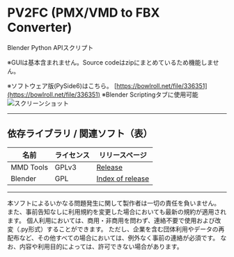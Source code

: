 # PV2FC (PMX/VMD to FBX Converter)

Blender Python APIスクリプト

※GUIは基本含まれません。Source codeはzipにまとめているため機能しません。

※ソフトウェア版(PySide6)はこちら。
[https://bowlroll.net/file/336351](https://bowlroll.net/file/336351)
※Blender Scriptingタブに使用可能
![スクリーンショット](https://github.com/user-attachments/assets/813fda16-2e09-4e3b-bd59-b64c61c41932)

---

## 依存ライブラリ / 関連ソフト（表）

| 名前        | ライセンス | リリースページ                                                              |
| --------- | ----- | -------------------------------------------------------------------- |
| MMD Tools | GPLv3 | [Release](https://github.com/MMD-Blender/blender_mmd_tools/releases) |
| Blender   | GPL   | [Index of release](https://download.blender.org/release/)            |

---

本ソフトによるいかなる問題発生に関して製作者は一切の責任を負いません。
また、事前告知なしに利用規約を変更した場合においても最新の規約が適用されます。
個人利用においては、商用・非商用を問わず、連絡不要で使用および改変（.py形式）することができます。
ただし、企業を含む団体利用やデータの再配布など、その他すべての場合においては、例外なく事前の連絡が必須です。
なお、内容や利用目的によっては、許可できない場合があります。

